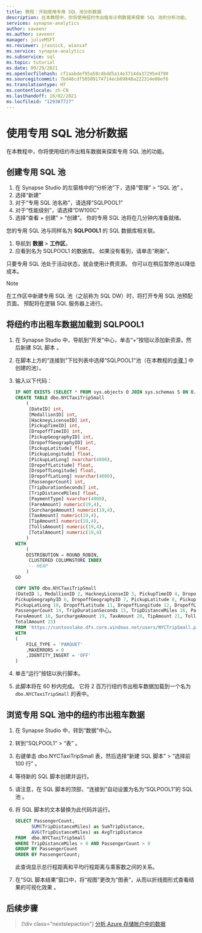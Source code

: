 ```yaml
---
title: 教程：开始使用专用 SQL 池分析数据
description: 在本教程中，你将使用纽约市出租车示例数据来探索 SQL 池的分析功能。
services: synapse-analytics
author: saveenr
ms.author: saveenr
manager: julieMSFT
ms.reviewer: jrasnick, wiassaf
ms.service: synapse-analytics
ms.subservice: sql
ms.topic: tutorial
ms.date: 09/29/2021
ms.openlocfilehash: cf1aabdef95a58c4bdd5a14e3714da37295ed790
ms.sourcegitcommit: 7bd48cdf50509174714ecb69848a222314e06ef6
ms.translationtype: HT
ms.contentlocale: zh-CN
ms.lasthandoff: 10/02/2021
ms.locfileid: "129387727"
---
```

# <a name="analyze-data-with-dedicated-sql-pools"></a>使用专用 SQL 池分析数据

在本教程中，你将使用纽约市出租车数据来探索专用 SQL 池的功能。

## <a name="create-a-dedicated-sql-pool"></a>创建专用 SQL 池

1. 在 Synapse Studio 的左窗格中的“分析池”下，选择“管理” > “SQL 池”  。
1. 选择“新建”
1. 对于“专用 SQL 池名称”，请选择“SQLPOOL1” 
1. 对于“性能级别”，请选择“DW100C” 
1. 选择“查看 + 创建” > “创建”。 你的专用 SQL 池将在几分钟内准备就绪。 

您的专用 SQL 池与同样名为 **SQLPOOL1** 的 SQL 数据库相关联。
1. 导航到 **数据** > **工作区**。
1. 应看到名为 SQLPOOL1 的数据库。 如果没有看到，请单击“刷新”。

只要专用 SQL 池处于活动状态，就会使用计费资源。 你可以在稍后暂停池以降低成本。

> [!NOTE] 
> 在工作区中新建专用 SQL 池（之前称为 SQL DW）时，将打开专用 SQL 池预配页面。 预配将在逻辑 SQL 服务器上进行。

## <a name="load-the-nyc-taxi-data-into-sqlpool1"></a>将纽约市出租车数据加载到 SQLPOOL1

1. 在 Synapse Studio 中，导航到“开发”中心，单击“+”按钮以添加新资源，然后新建 SQL 脚本 。
1. 在脚本上方的“连接到”下拉列表中选择“SQLPOOL1”池（在本教程的[步骤 1](./get-started-create-workspace.md) 中创建的池）。
1. 输入以下代码：

    ```sql
    IF NOT EXISTS (SELECT * FROM sys.objects O JOIN sys.schemas S ON O.schema_id = S.schema_id WHERE O.NAME = 'NYCTaxiTripSmall' AND O.TYPE = 'U' AND S.NAME = 'dbo')
    CREATE TABLE dbo.NYCTaxiTripSmall
        (
         [DateID] int,
         [MedallionID] int,
         [HackneyLicenseID] int,
         [PickupTimeID] int,
         [DropoffTimeID] int,
         [PickupGeographyID] int,
         [DropoffGeographyID] int,
         [PickupLatitude] float,
         [PickupLongitude] float,
         [PickupLatLong] nvarchar(4000),
         [DropoffLatitude] float,
         [DropoffLongitude] float,
         [DropoffLatLong] nvarchar(4000),
         [PassengerCount] int,
         [TripDurationSeconds] int,
         [TripDistanceMiles] float,
         [PaymentType] nvarchar(4000),
         [FareAmount] numeric(19,4),
         [SurchargeAmount] numeric(19,4),
         [TaxAmount] numeric(19,4),
         [TipAmount] numeric(19,4),
         [TollsAmount] numeric(19,4),
         [TotalAmount] numeric(19,4)
        )
    WITH
        (
        DISTRIBUTION = ROUND_ROBIN,
         CLUSTERED COLUMNSTORE INDEX
         -- HEAP
        )
    GO

    COPY INTO dbo.NYCTaxiTripSmall
    (DateID 1, MedallionID 2, HackneyLicenseID 3, PickupTimeID 4, DropoffTimeID 5,
    PickupGeographyID 6, DropoffGeographyID 7, PickupLatitude 8, PickupLongitude 9, 
    PickupLatLong 10, DropoffLatitude 11, DropoffLongitude 12, DropoffLatLong 13, 
    PassengerCount 14, TripDurationSeconds 15, TripDistanceMiles 16, PaymentType 17, 
    FareAmount 18, SurchargeAmount 19, TaxAmount 20, TipAmount 21, TollsAmount 22, 
    TotalAmount 23)
    FROM 'https://contosolake.dfs.core.windows.net/users/NYCTripSmall.parquet'
    WITH
    (
        FILE_TYPE = 'PARQUET'
        ,MAXERRORS = 0
        ,IDENTITY_INSERT = 'OFF'
    )
    ```
1. 单击“运行”按钮以执行脚本。
1. 此脚本将在 60 秒内完成。 它将 2 百万行纽约市出租车数据加载到一个名为 `dbo.NYCTaxiTripSmall` 的表中。

## <a name="explore-the-nyc-taxi-data-in-the-dedicated-sql-pool"></a>浏览专用 SQL 池中的纽约市出租车数据

1. 在 Synapse Studio 中，转到“数据”中心。
1. 转到“SQLPOOL1” > “表” 。 
3. 右键单击 dbo.NYCTaxiTripSmall 表，然后选择“新建 SQL 脚本” > “选择前 100 行”  。
4. 等待新的 SQL 脚本创建并运行。
5. 请注意，在 SQL 脚本的顶部，“连接到”自动设置为名为“SQLPOOL1”的 SQL 池 。
6. 将 SQL 脚本的文本替换为此代码并运行。

    ```sql
    SELECT PassengerCount,
          SUM(TripDistanceMiles) as SumTripDistance,
          AVG(TripDistanceMiles) as AvgTripDistance
    FROM  dbo.NYCTaxiTripSmall
    WHERE TripDistanceMiles > 0 AND PassengerCount > 0
    GROUP BY PassengerCount
    ORDER BY PassengerCount;
    ```

    此查询显示总行程距离和平均行程距离与乘客数之间的关系。
1. 在“SQL 脚本结果”窗口中，将“视图”更改为“图表”，从而以折线图形式查看结果的可视化效果 。
    
## <a name="next-steps"></a>后续步骤

> [!div class="nextstepaction"]
> [分析 Azure 存储帐户中的数据](get-started-analyze-storage.md)

